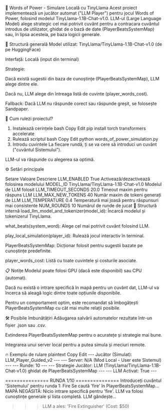 🦙 Words of Power - Simulare Locală cu TinyLlama
Acest proiect implementează un jucător automat ("LLM Player") pentru jocul Words of Power, folosind modelul TinyLlama-1.1B-Chat-v1.0.
LLM-ul (Large Language Model) alege strategic cel mai potrivit cuvânt pentru a contracara cuvântul introdus de utilizator, ghidat de o bază de date (PlayerBeatsSystemMap) sau, în lipsa acesteia, pe baza logicii generale.

🧩 Structură generală
Model utilizat: TinyLlama/TinyLlama-1.1B-Chat-v1.0 (de pe HuggingFace)

Interfață: Locală (input din terminal)

Strategie:

Dacă există sugestii din baza de cunoștințe (PlayerBeatsSystemMap), LLM alege dintre ele.

Dacă nu, LLM alege din întreaga listă de cuvinte (player_words_cost).

Fallback: Dacă LLM nu răspunde corect sau răspunde greșit, se folosește Sandpaper.

🚀 Cum rulezi proiectul?
1. Instalează cerințele
bash
Copy
Edit
pip install torch transformers accelerate
2. Rulează scriptul
bash
Copy
Edit
python words_of_power_simulation.py
3. Introdu cuvintele
La fiecare rundă, ți se va cere să introduci un cuvânt ("cuvântul Sistemului").

LLM-ul va răspunde cu alegerea sa optimă.

⚙️ Setări principale

Setare	Valoare	Descriere
LLM_ENABLED	True	Activează/dezactivează folosirea modelului
MODEL_ID	TinyLlama/TinyLlama-1.1B-Chat-v1.0	Modelul de LLM folosit
LLM_TIMEOUT_SECONDS	20.0	Timeout maxim pentru răspuns LLM
LLM_MAX_NEW_TOKENS	40	Număr maxim de tokeni generați de LLM
LLM_TEMPERATURE	0.4	Temperatură mai joasă pentru răspunsuri mai consistente
NUM_ROUNDS	10	Numărul de runde de jucat
📂 Structură internă
load_llm_model_and_tokenizer(model_id): Încarcă modelul și tokenizerul TinyLlama.

what_beats(system_word): Alege cel mai potrivit cuvânt folosind LLM.

play_local_simulation(player_id): Rulează jocul interactiv în terminal.

PlayerBeatsSystemMap: Dicționar folosit pentru sugestii bazate pe cunoștințe predefinite.

player_words_cost: Listă cu toate cuvintele și costurile asociate.

📋 Notițe
Modelul poate folosi GPU (dacă este disponibil) sau CPU (automat).

Dacă nu există o intrare specifică în mapă pentru un cuvânt dat, LLM-ul va încerca să aleagă logic dintre toate opțiunile disponibile.

Pentru un comportament optim, este recomandat să îmbogățești PlayerBeatsSystemMap cu cât mai multe relații posibile.

🛠 Posibile îmbunătățiri
Adăugarea salvării automatelor rezultate într-un fișier .json sau .csv.

Extinderea PlayerBeatsSystemMap pentru o acuratețe și strategie mai bune.

Integrarea unui server local pentru a putea simula și meciuri remote.

🔥 Exemplu de rulare
plaintext
Copy
Edit
--- Jucător (Simulat): LLM_Player_Guided_v2 ---
--- Server: N/A (Mod Local - User este Sistemul) ---
--- Runde: 10 ---
--- Strategie Jucător: LLM (TinyLlama/TinyLlama-1.1B-Chat-v1.0) ghidat de PlayerBeatsSystemMap ---
--- LLM Activat: True ---

=============== RUNDA 1/10 ===============
Introduceți cuvântul 'Sistemului' pentru runda 1: Fire
Se caută 'fire' în PlayerBeatsSystemMap...
MAPĂ NEGĂSITĂ: Nicio intrare specifică pentru 'fire'. LLM va folosi cunoștințe generale și lista completă.
LLM gândește...
>>> LLM a ales: 'Fire Extinguisher' (Cost: $50)
